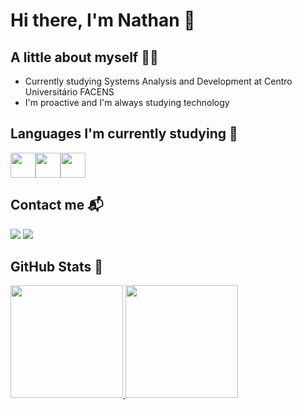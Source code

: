 # Hi there, I'm Nathan 👋


## A little about myself 👨‍💻
- Currently studying Systems Analysis and Development at Centro Universitário FACENS
- I'm proactive and I'm always studying technology

## Languages ​​I'm currently studying 📖
<img loading="lazy" src="https://cdn.jsdelivr.net/gh/devicons/devicon@latest/icons/java/java-original-wordmark.svg" width="40" height="40"/><img loading="lazy" src="https://cdn.jsdelivr.net/gh/devicons/devicon@latest/icons/spring/spring-original-wordmark.svg" width="40" height="40"/><img src="https://cdn.jsdelivr.net/gh/devicons/devicon@latest/icons/postgresql/postgresql-original-wordmark.svg" width="40" height="40"/>

## Contact me 📬
<div>
<a href = "mailto:nathanmartinss@icloud.com"><img loading="lazy" src="https://img.shields.io/badge/Gmail-D14836?style=for-the-badge&logo=gmail&logoColor=white" target="_blank"></a>
<a href="https://www.linkedin.com/in/nathanmartinss/" target="_blank"><img loading="lazy" src="https://img.shields.io/badge/-LinkedIn-%230077B5?style=for-the-badge&logo=linkedin&logoColor=white" target="_blank"></a>   
</div>

## GitHub Stats 🧠
<div>
<a href="https://github.com/nathanmartinss">
<img loading="lazy" height="180em" src="https://github-readme-stats.vercel.app/api/top-langs/?username=nathanmartinss&layout=compact&langs_count=7&theme=dark"/>
<img loading="lazy" height="180em" src="https://github-readme-stats.vercel.app/api?username=nathanmartinss&show_icons=true&theme=dark&include_all_commits=true&count_private=true"/>
</div>
